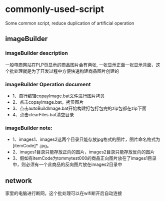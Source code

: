 # commonly-used-script
Some common script, reduce duplication of artificial operation

## imageBuilder

### imageBuilder description
一般电商网站在PLP页显示的商品图片会有两张, 一张显示正面一张显示背面，这个批处理就是为了开发过程中方便快速构建商品图片创建的

### imageBuilder Operation document
* 1、自行编辑copayImage.bat文件进行图片拷贝
* 2、点击copayImage.bat，拷贝图片
* 3、点击autoBuildImage.bat开始构建打包打包完的zip包都在zip下面
* 4、点击clearFiles.bat清空目录

### imageBuilder note:
* 1、images1、images2这两个目录只能存放jpg格式的图片，图片命名格式为[itemCode]* .jpg。
* 2、images1目录只能存放正向的图片，images2目录只能存放反向的图片
* 3、假如有itemCode为tommytest000的商品正向图片放在了images1目录中，则必须有一个此商品的反向图片放在images2目录中

## network
家里的电脑进行断网，这个批处理可以在wifi断开后自动连接

